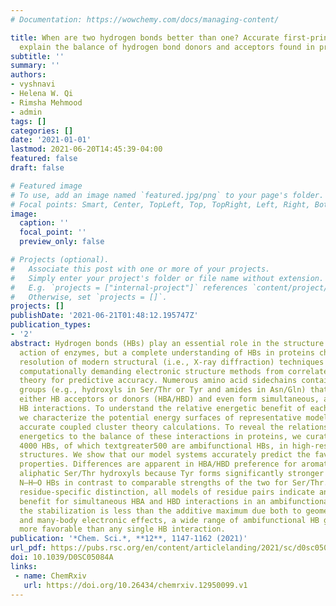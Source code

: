 ```yaml
---
# Documentation: https://wowchemy.com/docs/managing-content/

title: When are two hydrogen bonds better than one? Accurate first-principles models
  explain the balance of hydrogen bond donors and acceptors found in proteins
subtitle: ''
summary: ''
authors:
- vyshnavi
- Helena W. Qi
- Rimsha Mehmood
- admin
tags: []
categories: []
date: '2021-01-01'
lastmod: 2021-06-20T14:45:39-04:00
featured: false
draft: false

# Featured image
# To use, add an image named `featured.jpg/png` to your page's folder.
# Focal points: Smart, Center, TopLeft, Top, TopRight, Left, Right, BottomLeft, Bottom, BottomRight.
image:
  caption: ''
  focal_point: ''
  preview_only: false

# Projects (optional).
#   Associate this post with one or more of your projects.
#   Simply enter your project's folder or file name without extension.
#   E.g. `projects = ["internal-project"]` references `content/project/deep-learning/index.md`.
#   Otherwise, set `projects = []`.
projects: []
publishDate: '2021-06-21T01:48:12.195747Z'
publication_types:
- '2'
abstract: Hydrogen bonds (HBs) play an essential role in the structure and catalytic
  action of enzymes, but a complete understanding of HBs in proteins challenges the
  resolution of modern structural (i.e., X-ray diffraction) techniques and mandates
  computationally demanding electronic structure methods from correlated wavefunction
  theory for predictive accuracy. Numerous amino acid sidechains contain functional
  groups (e.g., hydroxyls in Ser/Thr or Tyr and amides in Asn/Gln) that can act as
  either HB acceptors or donors (HBA/HBD) and even form simultaneous, ambifunctional
  HB interactions. To understand the relative energetic benefit of each interaction,
  we characterize the potential energy surfaces of representative model systems with
  accurate coupled cluster theory calculations. To reveal the relationship of these
  energetics to the balance of these interactions in proteins, we curate a set of
  4000 HBs, of which textgreater500 are ambifunctional HBs, in high-resolution protein
  structures. We show that our model systems accurately predict the favored HB structural
  properties. Differences are apparent in HBA/HBD preference for aromatic Tyr versus
  aliphatic Ser/Thr hydroxyls because Tyr forms significantly stronger O–H⋯O HBs than
  N–H⋯O HBs in contrast to comparable strengths of the two for Ser/Thr. Despite this
  residue-specific distinction, all models of residue pairs indicate an energetic
  benefit for simultaneous HBA and HBD interactions in an ambifunctional HB. Although
  the stabilization is less than the additive maximum due both to geometric constraints
  and many-body electronic effects, a wide range of ambifunctional HB geometries are
  more favorable than any single HB interaction.
publication: '*Chem. Sci.*, **12**, 1147-1162 (2021)'
url_pdf: https://pubs.rsc.org/en/content/articlelanding/2021/sc/d0sc05084a
doi: 10.1039/D0SC05084A
links:
 - name: ChemRxiv
   url: https://doi.org/10.26434/chemrxiv.12950099.v1
---
```


